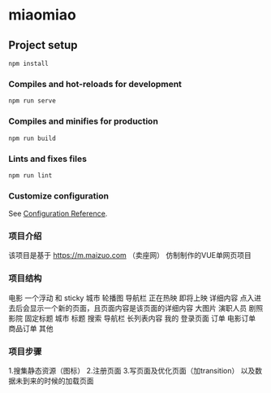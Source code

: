 # miaomiao

## Project setup
```
npm install
```

### Compiles and hot-reloads for development
```
npm run serve
```

### Compiles and minifies for production
```
npm run build
```

### Lints and fixes files
```
npm run lint
```

### Customize configuration
See [Configuration Reference](https://cli.vuejs.org/config/).

### 项目介绍
  该项目是基于 https://m.maizuo.com （卖座网） 仿制制作的VUE单网页项目

### 项目结构
  电影
    一个浮动 和 sticky 城市
    轮播图
    导航栏
      正在热映
      即将上映
    详细内容
      点入进去后会显示一个新的页面，且页面内容是该页面的详细内容
        大图片
        演职人员
        剧照
  影院
    固定标题
      城市
      标题
      搜索
    导航栏
    长列表内容
  我的
    登录页面
    订单
      电影订单
      商品订单
      其他

### 项目步骤
 1.搜集静态资源（图标）
 2.注册页面
 3.写页面及优化页面（加transition） 以及数据未到来的时候的加载页面